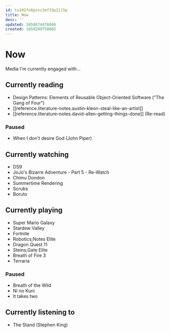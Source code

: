 ```yaml
---
id: tu102fn6psvc3ef33p2jl5p
title: Now
desc: ''
updated: 1658674476046
created: 1650289758802
---
```


# Now

Media I'm currently engaged with...

## Currently reading
- Design Patterns: Elements of Reusable Object-Oriented Software ("The Gang of Four")
- [[reference.literature-notes.austin-kleon-steal-like-an-artist]]
- [[reference.literature-notes.david-allen-getting-things-done]] (Re-read)

### Paused
- When I don't desire God (John Piper)

## Currently watching
- DS9
- JoJo's Bizarre Adventure - Part 5 - Re-Watch
- Chimu Dondon
- Summertime Rendering
- Scrubs
- Boruto

## Currently playing
- Super Mario Galaxy
- Stardew Valley
- Fortnite
- Robotics;Notes Elite
- Dragon Quest 11
- Steins;Gate Elite
- Breath of Fire 3
- Terraria

### Paused
- Breath of the Wild
- Ni no Kuni
- It takes two

## Currently listening to
- The Stand (Stephen King)
